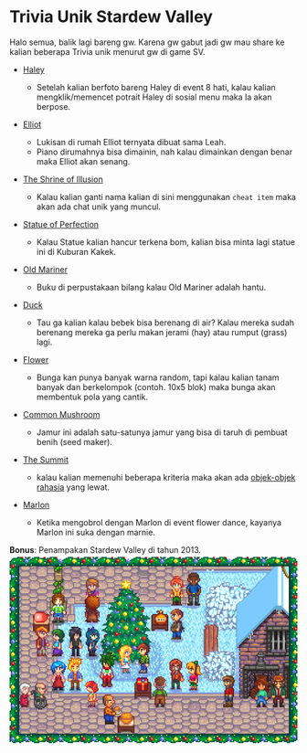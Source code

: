 # Trivia Unik Stardew Valley

Halo semua, balik lagi bareng gw. Karena gw gabut jadi gw mau share ke kalian beberapa Trivia unik menurut gw di game SV.

- [Haley](https://stardewvalleywiki.com/Haley)
  - Setelah kalian berfoto bareng Haley di event 8 hati, kalau kalian mengklik/memencet potrait Haley di sosial menu maka Ia akan berpose.

- [Elliot](https://stardewvalleywiki.com/Elliott%27s_Cabin)
  - Lukisan di rumah Elliot ternyata dibuat sama Leah.
  - Piano dirumahnya bisa dimainin, nah kalau dimainkan dengan benar maka Elliot akan senang.

- [The Shrine of Illusion](https://stardewvalleywiki.com/The_Shrine_of_Illusions)
  - Kalau kalian ganti nama kalian di sini menggunakan `cheat item` maka akan ada chat unik yang muncul.

- [Statue of Perfection](https://stardewvalleywiki.com/Statue_Of_Perfection)
  - Kalau Statue kalian hancur terkena bom, kalian bisa minta lagi statue ini di Kuburan Kakek.

- [Old Mariner](https://stardewvalleywiki.com/Old_Mariner)
  - Buku di perpustakaan bilang kalau Old Mariner adalah hantu.

- [Duck](https://stardewvalleywiki.com/Duck)
  - Tau ga kalian kalau bebek bisa berenang di air? Kalau mereka sudah berenang mereka ga perlu makan jerami (hay) atau rumput (grass) lagi.

- [Flower](https://stardewvalleywiki.com/Flowers)
  - Bunga kan punya banyak warna random, tapi kalau kalian tanam banyak dan berkelompok (contoh. 10x5 blok) maka bunga akan membentuk pola yang cantik.

- [Common Mushroom](https://stardewvalleywiki.com/Common_Mushroom)
  - Jamur ini adalah satu-satunya jamur yang bisa di taruh di pembuat benih (seed maker).

- [The Summit](https://stardewvalleywiki.com/The_Summit)
  - kalau kalian memenuhi beberapa kriteria maka akan ada [objek-objek rahasia](https://stardewvalleywiki.com/Secrets#Summit) yang lewat.

- [Marlon](https://stardewvalleywiki.com/Marlon)
  - Ketika mengobrol dengan Marlon di event flower dance, kayanya Marlon ini suka dengan marnie.

**Bonus**: Penampakan Stardew Valley di tahun 2013.
![Seasonal Greeting 2013](img/seasonsGreetings.png)
